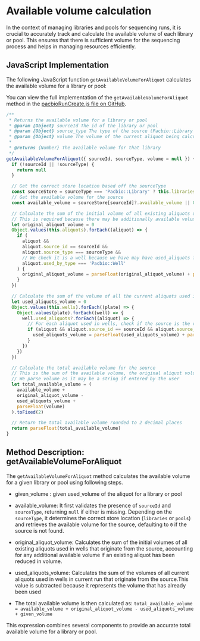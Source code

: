 # Available volume calculation

In the context of managing libraries and pools for sequencing runs, it is crucial to accurately track and calculate the available volume of each library or pool. This ensures that there is sufficient volume for the sequencing process and helps in managing resources efficiently.

## JavaScript Implementation
The following JavaScript function `getAvailableVolumeForAliquot` calculates the available volume for a library or pool:

You can view the full implementation of the `getAvailableVolumeForAliquot` method in the [pacbioRunCreate.js file on GitHub](https://github.com/sanger/traction-ui/blob/develop/src/stores/pacbioRunCreate.js).

```javascript
/**
 * Returns the available volume for a library or pool
 * @param {Object} sourceId The id of the library or pool
 * @param {Object} source_type The type of the source (Pacbio::Library or Pacbio::Pool)
 * @param {Object} volume The volume of the current aliquot being calculated for
 *
 * @returns {Number} The available volume for that library
 */
getAvailableVolumeForAliquot({ sourceId, sourceType, volume = null }) {
  if (!sourceId || !sourceType) {
    return null
  }

  // Get the correct store location based off the sourceType
  const sourceStore = sourceType === 'Pacbio::Library' ? this.libraries : this.pools
  // Get the available volume for the source
  const available_volume = sourceStore[sourceId]?.available_volume || 0

  // Calculate the sum of the initial volume of all existing aliquots used in wells that are from the source
  // This is required because there may be additionally available volume if an existing aliquot has been reduced in volume
  let original_aliquot_volume = 0
  Object.values(this.aliquots).forEach((aliquot) => {
    if (
      aliquot &&
      aliquot.source_id == sourceId &&
      aliquot.source_type === sourceType &&
      // We check it is a well because we have may have used_aliquots from a pool
      aliquot.used_by_type === 'Pacbio::Well'
    ) {
      original_aliquot_volume = parseFloat(original_aliquot_volume) + parseFloat(aliquot.volume)
    }
  })

  // Calculate the sum of the volume of all the current aliquots used in wells that are from the source
  let used_aliquots_volume = 0
  Object.values(this.wells).forEach((plate) => {
    Object.values(plate).forEach((well) => {
      well.used_aliquots?.forEach((aliquot) => {
        // For each aliquot used in wells, check if the source is the required source and if so add the volume used
        if (aliquot && aliquot.source_id == sourceId && aliquot.source_type === sourceType) {
          used_aliquots_volume = parseFloat(used_aliquots_volume) + parseFloat(aliquot.volume)
        }
      })
    })
  })

  // Calculate the total available volume for the source
  // This is the sum of the available volume, the original aliquot volume, the current aliquot volume and the given volume
  // We parse volume as it may be a string if entered by the user
  let total_available_volume = (
    available_volume +
    original_aliquot_volume -
    used_aliquots_volume +
    parseFloat(volume)
  ).toFixed(2)

  // Return the total available volume rounded to 2 decimal places
  return parseFloat(total_available_volume)
}

```

## Method Description: getAvailableVolumeForAliquot

The `getAvailableVolumeForAliquot` method calculates the available volume for a given library or pool using following steps.

- given_volume : given used_volume of the aliquot for a library or pool

- available_volume: It first validates the presence of `sourceId` and `sourceType`, returning `null` if either is missing. Depending on the `sourceType`, it determines the correct store location (`libraries` or `pools`) and retrieves the available volume for the source, defaulting to `0` if the source is not found.

- original_aliquot_volume: Calculates the sum of the initial volumes of all existing aliquots used in wells that originate from the source, accounting for any additional available volume if an existing aliquot has been reduced in volume.

- used_aliquots_volume: Calculates the sum of the volumes of all current aliquots used in wells in current run that originate from the source.This value is subtracted because it represents the volume that has already been used

- The total available volume is then calculated as: `total_available_volume = available_volume + original_aliquot_volume - used_aliquots_volume + given_volume` 

This expression combines several components to provide an accurate total available volume for a library or pool.
